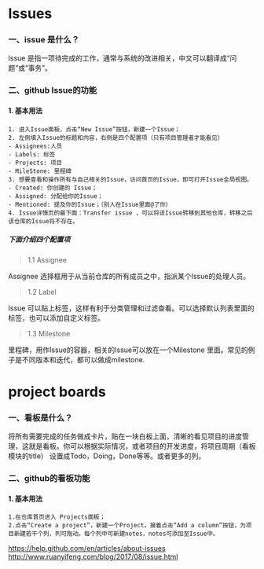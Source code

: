 # Issues    
### 一、issue 是什么？  
Issue 是指一项待完成的工作，通常与系统的改进相关，中文可以翻译成“问题”或“事务”。  
### 二、github Issue的功能  
#### 1. 基本用法  
```
1. 进入Issue面板，点击“New Issue”按钮，新建一个Issue；
2. 左侧填入Issue的标题和内容，右侧是四个配置项（只有项目管理者才能看见）
- Assignees:人员  
- Labels: 标签  
- Projects: 项目
- MileStone: 里程碑  
3. 想要查看和操作所有与自己相关的Issue，访问首页的Issue，即可打开Issue全局视图。
- Created: 你创建的 Issue；
- Assigned: 分配给你的Issue；
- Mentioned: 提及你的Issue；（别人在Issue里面@了你）  
4. Issue详情页的最下面：Transfer issue ，可以将该Issue转移到其他仓库，转移之后该仓库的Issue将不存在。
```  
##### 下面介绍四个配置项  
<blockquote>1.1 Assignee</blockquote>   
 Assignee 选择框用于从当前仓库的所有成员之中，指派某个Issue的处理人员。  
<blockquote>1.2 Label </blockquote>  
 Issue 可以贴上标签，这样有利于分类管理和过滤查看。可以选择默认列表里面的标签，也可以添加自定义标签。  
<blockquote>1.3 Milestone </blockquote> 
 里程碑，用作Issue的容器，相关的Issue可以放在一个Milestone 里面。常见的例子是不同版本和迭代，都可以做成milestone.  
 
# project boards  
### 一、看板是什么？  
将所有需要完成的任务做成卡片，贴在一块白板上面，清晰的看见项目的进度管理，这就是看板。你可以根据实际情况，或者项目的开发进度，将项目周期（看板模块的title）
设置成Todo，Doing，Done等等。或者更多的列。  
### 二、github的看板功能  
#### 1. 基本用法  
```
1.在仓库首页进入 Projects面板；  
2.点击“Create a project”，新建一个Project，接着点击“Add a column”按钮，为项目新建若干个列，列可拖动。每个列中可新建notes，notes可添加至Issue中。
```  

https://help.github.com/en/articles/about-issues  
http://www.ruanyifeng.com/blog/2017/08/issue.html  
